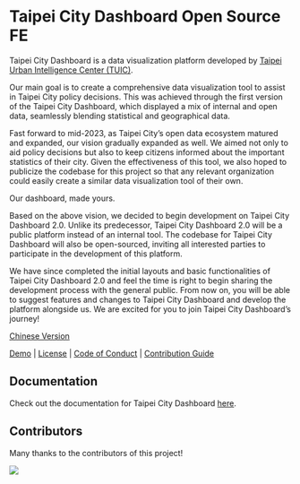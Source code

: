# Taipei City Dashboard Open Source FE

Taipei City Dashboard is a data visualization platform developed by [Taipei Urban Intelligence Center (TUIC)](https://tuic.gov.taipei/en).

Our main goal is to create a comprehensive data visualization tool to assist in Taipei City policy decisions. This was achieved through the first version of the Taipei City Dashboard, which displayed a mix of internal and open data, seamlessly blending statistical and geographical data.

Fast forward to mid-2023, as Taipei City’s open data ecosystem matured and expanded, our vision gradually expanded as well. We aimed not only to aid policy decisions but also to keep citizens informed about the important statistics of their city. Given the effectiveness of this tool, we also hoped to publicize the codebase for this project so that any relevant organization could easily create a similar data visualization tool of their own.

Our dashboard, made yours.

Based on the above vision, we decided to begin development on Taipei City Dashboard 2.0. Unlike its predecessor, Taipei City Dashboard 2.0 will be a public platform instead of an internal tool. The codebase for Taipei City Dashboard will also be open-sourced, inviting all interested parties to participate in the development of this platform.

We have since completed the initial layouts and basic functionalities of Taipei City Dashboard 2.0 and feel the time is right to begin sharing the development process with the general public. From now on, you will be able to suggest features and changes to Taipei City Dashboard and develop the platform alongside us. We are excited for you to join Taipei City Dashboard’s journey!

[Chinese Version]()

[Demo]() | [License](https://github.com/tpe-doit/Taipei-City-Dashboard-FE/blob/main/LICENSE) | [Code of Conduct](https://github.com/tpe-doit/Taipei-City-Dashboard-FE/blob/main/.github/CODE_OF_CONDUCT.md) | [Contribution Guide]()

## Documentation

Check out the documentation for Taipei City Dashboard [here]().

## Contributors

Many thanks to the contributors of this project!

<a href="https://github.com/tpe-doit/Taipei-City-Dashboard-FE/graphs/contributors">
<img src="https://contrib.rocks/image?repo=tpe-doit/Taipei-City-Dashboard-FE" />
</a>
